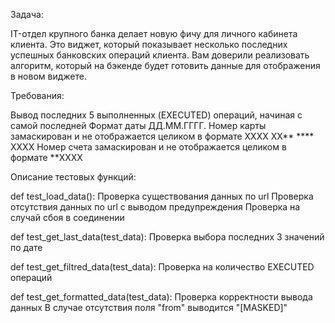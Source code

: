 Задача:

IT-отдел крупного банка делает новую фичу для личного кабинета клиента. 
Это виджет, который показывает несколько последних успешных банковских операций клиента. 
Вам доверили реализовать алгоритм, который на бэкенде будет готовить данные для отображения в новом виджете.

Требования:

Вывод последних 5 выполненных (EXECUTED) операций, начиная с самой последней
Формат даты ДД.ММ.ГГГГ.
Номер карты замаскирован и не отображается целиком в формате  XXXX XX** **** XXXX
Номер счета замаскирован и не отображается целиком в формате  **XXXX

Описание тестовых функций:

def test_load_data():
Проверка существования данных по url
Проверка отсутствия данных по url с выводом предупреждения
Проверка на случай сбоя в соединении

def test_get_last_data(test_data):
Проверка выбора последних 3 значений по дате

def test_get_filtred_data(test_data):
Проверка на количество EXECUTED операций

def test_get_formatted_data(test_data):
Проверка корректности вывода данных
В случае отсутствия поля "from" выводится "[MASKED]"
